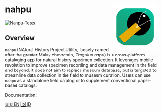 # nahpu <img src="assets/launcher/icon_desktop.png" alt="nahpu logo" align="right" width="150"/>

![Nahpu-Tests](https://github.com/hhandika/nahpu/workflows/Nahpu-Tests/badge.svg)

## Overview

`nahpu` (NAtural History Project Utility, loosely named after the greater Malay chevrotain, *Tragulus napu*) is a cross-platform cataloging app for natural history specimen collection. It leverages mobile revolution to improve specimen recording and data management in the field and beyond. It does not aim to replace museum database, but is targeted to streamline data collection in the field to museum curation. Users can use `nahpu` as a standalone field catalog or to supplement conventional paper-based catalogs.

Documentation:

[:us: EN](https://docs.page/hhandika/nahpu-docs/en)
[:id: ID](https://docs.page/hhandika/nahpu-docs/id)
